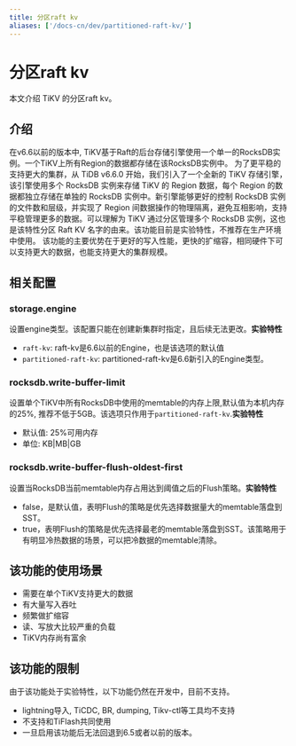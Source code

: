 ```yaml
---
title: 分区raft kv
aliases: ['/docs-cn/dev/partitioned-raft-kv/']
---
```


# 分区raft kv

本文介绍 TiKV 的分区raft kv。

## 介绍
在v6.6以前的版本中, TiKV基于Raft的后台存储引擎使用一个单一的RocksDB实例。一个TiKV上所有Region的数据都存储在该RocksDB实例中。
为了更平稳的支持更大的集群，从 TiDB v6.6.0 开始，我们引入了一个全新的 TiKV 存储引擎，该引擎使用多个 RocksDB 实例来存储 TiKV 的 Region 数据，每个 Region 的数据都独立存储在单独的 RocksDB 实例中。新引擎能够更好的控制 RocksDB 实例的文件数和层级，并实现了 Region 间数据操作的物理隔离，避免互相影响，支持平稳管理更多的数据。可以理解为 TiKV 通过分区管理多个 RocksDB 实例，这也是该特性分区 Raft KV 名字的由来。该功能目前是实验特性，不推荐在生产环境中使用。
该功能的主要优势在于更好的写入性能，更快的扩缩容，相同硬件下可以支持更大的数据，也能支持更大的集群规模。

## 相关配置
### storage.engine
设置engine类型。该配置只能在创建新集群时指定，且后续无法更改。**实验特性**
* `raft-kv`: raft-kv是6.6以前的Engine，也是该选项的默认值
* `partitioned-raft-kv`: partitioned-raft-kv是6.6新引入的Engine类型。

### rocksdb.write-buffer-limit
设置单个TiKV中所有RocksDB中使用的memtable的内存上限,默认值为本机内存的25%, 推荐不低于5GB。该选项只作用于`partitioned-raft-kv`.**实验特性**
* 默认值: 25%可用内存
* 单位: KB|MB|GB

### rocksdb.write-buffer-flush-oldest-first
设置当RocksDB当前memtable内存占用达到阈值之后的Flush策略。**实验特性**
* false，是默认值，表明Flush的策略是优先选择数据量大的memtable落盘到SST。
* true，表明Flush的策略是优先选择最老的memtable落盘到SST。该策略用于有明显冷热数据的场景，可以把冷数据的memtable清除。

## 该功能的使用场景
* 需要在单个TiKV支持更大的数据
* 有大量写入吞吐
* 频繁做扩缩容
* 读、写放大比较严重的负载
* TiKV内存尚有富余

## 该功能的限制
由于该功能处于实验特性，以下功能仍然在开发中，目前不支持。
* lightning导入, TiCDC, BR, dumping, Tikv-ctl等工具均不支持
* 不支持和TiFlash共同使用
* 一旦启用该功能后无法回退到6.5或者以前的版本。
